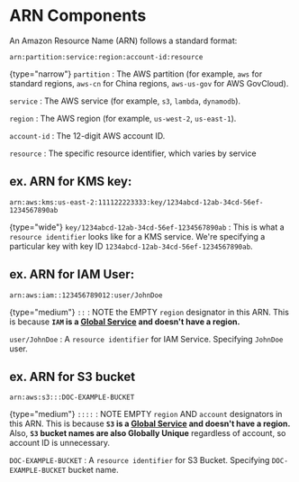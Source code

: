 # ARN Components

An Amazon Resource Name (ARN) follows a standard format:
```shell
arn:partition:service:region:account-id:resource
```
{type="narrow"}
`partition`
: The AWS partition (for example, `aws` for standard regions, `aws-cn` for China regions, `aws-us-gov` for AWS GovCloud).

`service`
: The AWS service (for example, `s3`, `lambda`, `dynamodb`).

`region`
: The AWS region (for example, `us-west-2`, `us-east-1`).

`account-id`
: The 12-digit AWS account ID.

`resource`
: The specific resource identifier, which varies by service

## ex. ARN for KMS key:
```shell
arn:aws:kms:us-east-2:111122223333:key/1234abcd-12ab-34cd-56ef-1234567890ab
```
{type="wide"}
`key/1234abcd-12ab-34cd-56ef-1234567890ab`
: This is what a `resource identifier` looks like for a KMS service.
We're specifying a particular key with key ID `1234abcd-12ab-34cd-56ef-1234567890ab`.

## ex. ARN for IAM User:
```shell
arn:aws:iam::123456789012:user/JohnDoe
```
{type="medium"}
`::`
: NOTE the EMPTY `region` designator in this ARN.
This is because **`IAM` is a [Global Service](AWS-Global-Services.md) and doesn't have a region.**

`user/JohnDoe`
: A `resource identifier` for IAM Service. Specifying `JohnDoe` user.

## ex. ARN for S3 bucket
```shell
arn:aws:s3:::DOC-EXAMPLE-BUCKET
```
{type="medium"}
`::::`
: NOTE EMPTY `region` AND `account` designators in this ARN.
This is because **`S3` is a [Global Service](AWS-Global-Services.md) and doesn't have a region.** 
Also, **`S3` bucket names are also Globally Unique** regardless of account, so account ID is unnecessary.

`DOC-EXAMPLE-BUCKET`
: A `resource identifier` for S3 Bucket. Specifying `DOC-EXAMPLE-BUCKET` bucket name.
